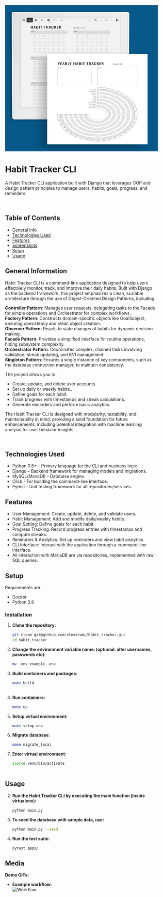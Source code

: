<div align="center">
  <a href="https://github.com/alexdrumi/webserv">
    <img src="assets/habit_tracker.jpg" alt="Habit Tracker Logo" width="640" height="480">
  </a>
</div>


# Habit Tracker CLI
A Habit Tracker CLI application built with Django that leverages OOP and design pattern principles to manage users, habits, goals, progress, and reminders.


<br>

## Table of Contents
* [General Info](#general-information)
* [Technologies Used](#technologies-used)
* [Features](#features)
* [Screenshots](#screenshots)
* [Setup](#setup)
* [Usage](#usage)


## General Information


Habit Tracker CLI is a command-line application designed to help users effectively monitor, track, and improve their daily habits. Built with Django as the backend framework, this project emphasizes a clean, scalable architecture through the use of Object-Oriented Design Patterns, including:

**Controller Pattern**: Manages user requests, delegating tasks to the Facade for simple operations and Orchestrator for complex workflows.<br>
**Factory Pattern**: Constructs domain-specific objects like GoalSubject, ensuring consistency and clean object creation.<br>
**Observer Pattern**: Reacts to state changes of habits for dynamic decision-making.<br>
**Facade Pattern**: Provides a simplified interface for routine operations, hiding subsystem complexity.<br>
**Orchestrator Pattern**: Coordinates complex, chained tasks involving validation, streak updating, and KVI management.<br>
**Singleton Pattern**: Ensures a single instance of key components, such as the database connection manager, to maintain consistency.<br>

The project allows you to:<br>

- Create, update, and delete user accounts.<br>
- Set up daily or weekly habits..<br>
- Define goals for each habit.
- Track progress with timestamps and streak calculations.
- Generate reminders and perform basic analytics.



The Habit Tracker CLI is designed with modularity, testability, and maintainability in mind, providing a solid foundation for future enhancements, including potential integration with machine learning analysis for user behavior insights.

<br>


## Technologies Used
- Python 3.8+ – Primary language for the CLI and business logic.
- Django – Backend framework for managing models and migrations.
- MySQL/MariaDB – Database engine.
- Click - For building the command-line interface.
- Pytest - Unit testing framework for all repositories/services.
  


## Features
- User Management: Create, update, delete, and validate users.
- Habit Management: Add and modify daily/weekly habits.
- Goal Setting: Define goals for each habit.
- Progress Tracking: Record progress entries with timestamps and compute streaks.
- Reminders & Analytics: Set up reminders and view habit analytics.
- CLI Interface: Interact with the application through a command-line interface.
- All interaction with MariaDB are via repositories, implemented with raw SQL queries.


## Setup
Requirements are:
- Docker
- Python 3.8

### Installation
1. **Clone the repository:**
   ```bash
   git clone git@github.com:alexdrumi/habit_tracker.git
   cd habit_tracker

2. **Change the environment variable name. (optional: alter usernames, passwords etc):**
   ```bash
   mv .env_example .env  


2. **Build containers and packages:**
   ```bash
   make build
  
2. **Run containers:**
   ```bash
   make up
2. **Setup virtual environment:**
   ```bash
   make setup_env
2. **Migrate database:**
   ```bash
   make migrate_local
2. **Enter virtual environment:**
   ```bash
   source venv/bin/activate



## Usage
2. **Run the Habit Tracker CLI by executing the main function (inside virtualenv):**
   ```bash
   python main.py

2. **To seed the database with sample data, use:**
   ```bash
   python main.py --seed

2. **Run the test suite:**
   ```bash
   pytest apps/


## Media

**Demo GIFs:**

- **Example workflow:**  
  ![Workflow](assets/habit_workflow.gif)
